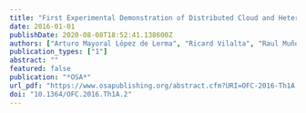 ```yaml
---
title: "First Experimental Demonstration of Distributed Cloud and Heterogeneous Network Orchestration with a Common Transport API for E2E Services with QoS"
date: 2016-01-01
publishDate: 2020-08-08T18:52:41.138600Z
authors: ["Arturo Mayoral López de Lerma", "Ricard Vilalta", "Raul Muñoz", "Ramon Casellas", "Ricardo Martínez", "Michela Svaluto Moreolo", "Josep M. Fàbrega", "Shuangyi Yan", "Alejandro Aguado", "Emilio Hugues Salas", "Shuping Peng", "Georgios S. Zervas", "Reza Nejabati", "Dimitra Simeonidou", "Jose Manuel Gran Josa", "Victor Lopez", "Oscar Gonzalez de dios", "Juan Pedro Fernández-Palacios", "Pawel Kaczmarek", "Rafal Szwedowski", "Thomas Szyrkowiec", "Achim Autenrieth", "Noboru Yoshikane", "Xiaoyuan Cao", "Takehiro Tsuritani", "Itsuro Morita", "Masaki Shiraiwa", "Naoya Wada", "Masato Nishihara", "Toshiki Tanaka", "Tomoo Takahara", "Jens C. Rasmussen", "Yuki Yoshida", "Ken-Ichi Kitayama"]
publication_types: ["1"]
abstract: ""
featured: false
publication: "*OSA*"
url_pdf: "https://www.osapublishing.org/abstract.cfm?URI=OFC-2016-Th1A.2"
doi: "10.1364/OFC.2016.Th1A.2"
---
```


